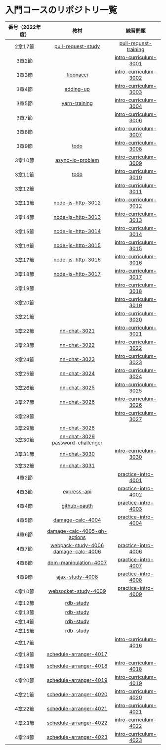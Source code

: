 # 入門コースのリポジトリ一覧

|  番号（2022年度） |  教材  |  練習問題  |
|:---:|:---:|:---:|
|  2章17節 |  [pull-request-study](https://github.com/nnn-training/pull-request-study)  |  [pull-request-training](https://github.com/nnn-training/pull-request-training)  |
|  3章2節  |    |  [intro-curriculum-3001](https://github.com/nnn-training/intro-curriculum-3001)  |
|  3章3節  |  [fibonacci](https://github.com/nnn-training/fibonacci)  |  [intro-curriculum-3002](https://github.com/nnn-training/intro-curriculum-3002)  |
|  3章4節  |  [adding-up](https://github.com/nnn-training/adding-up)  |  [intro-curriculum-3003](https://github.com/nnn-training/intro-curriculum-3003)  |
|  3章5節  |  [yarn-training](https://github.com/nnn-training/yarn-training)  |  [intro-curriculum-3004](https://github.com/nnn-training/intro-curriculum-3004)  |
|  3章7節  |    |  [intro-curriculum-3006](https://github.com/nnn-training/intro-curriculum-3006)  |
|  3章8節  |    |  [intro-curriculum-3007](https://github.com/nnn-training/intro-curriculum-3007)  |
|  3章9節  |  [todo](https://github.com/nnn-training/todo)  |  [intro-curriculum-3008](https://github.com/nnn-training/intro-curriculum-3008)  |
|  3章10節 |  [async-io-problem](https://github.com/nnn-training/async-io-problem)  |  [intro-curriculum-3009](https://github.com/nnn-training/intro-curriculum-3009)  |
|  3章11節 |  [todo](https://github.com/nnn-training/todo)  |  [intro-curriculum-3010](https://github.com/nnn-training/intro-curriculum-3010)  |
|  3章12節  |    |  [intro-curriculum-3011](https://github.com/nnn-training/intro-curriculum-3011)  |
|  3章13節  |  [node-js-http-3012](https://github.com/nnn-training/node-js-http-3012)  |  [intro-curriculum-3012](https://github.com/nnn-training/intro-curriculum-3012)  |
|  3章14節  |  [node-js-http-3013](https://github.com/nnn-training/node-js-http-3013)  |  [intro-curriculum-3013](https://github.com/nnn-training/intro-curriculum-3013)  |
|  3章15節  |  [node-js-http-3014](https://github.com/nnn-training/node-js-http-3014)  |  [intro-curriculum-3014](https://github.com/nnn-training/intro-curriculum-3014)  |
|  3章16節  |  [node-js-http-3015](https://github.com/nnn-training/node-js-http-3015)  |  [intro-curriculum-3015](https://github.com/nnn-training/intro-curriculum-3015)  |
|  3章17節  |  [node-js-http-3016](https://github.com/nnn-training/node-js-http-3016)  |  [intro-curriculum-3016](https://github.com/nnn-training/intro-curriculum-3016)  |
|  3章18節  |  [node-js-http-3017](https://github.com/nnn-training/node-js-http-3017)  |  [intro-curriculum-3017](https://github.com/nnn-training/intro-curriculum-3017)  |
|  3章19節  |    |  [intro-curriculum-3018](https://github.com/nnn-training/intro-curriculum-3018)  |
|  3章20節  |    |  [intro-curriculum-3019](https://github.com/nnn-training/intro-curriculum-3019)  |
|  3章21節  |    |  [intro-curriculum-3020](https://github.com/nnn-training/intro-curriculum-3020)  |
|  3章22節  |  [nn-chat-3021](https://github.com/nnn-training/nn-chat-3021)  |  [intro-curriculum-3021](https://github.com/nnn-training/intro-curriculum-3021)  |
|  3章23節  |  [nn-chat-3022](https://github.com/nnn-training/nn-chat-3022)  |  [intro-curriculum-3022](https://github.com/nnn-training/intro-curriculum-3022)  |
|  3章24節  |  [nn-chat-3023](https://github.com/nnn-training/nn-chat-3023)  |  [intro-curriculum-3023](https://github.com/nnn-training/intro-curriculum-3023)  |
|  3章25節  |  [nn-chat-3024](https://github.com/nnn-training/nn-chat-3024)  |  [intro-curriculum-3024](https://github.com/nnn-training/intro-curriculum-3024)  |
|  3章26節  |  [nn-chat-3025](https://github.com/nnn-training/nn-chat-3025)  |  [intro-curriculum-3025](https://github.com/nnn-training/intro-curriculum-3025)  |
|  3章27節  |  [nn-chat-3026](https://github.com/nnn-training/nn-chat-3026)  |  [intro-curriculum-3026](https://github.com/nnn-training/intro-curriculum-3026)  |
|  3章28節  |    |  [intro-curriculum-3027](https://github.com/nnn-training/intro-curriculum-3027)  |
|  3章29節  |  [nn-chat-3028](https://github.com/nnn-training/nn-chat-3028)  |    |
|  3章30節  |  [nn-chat-3029](https://github.com/nnn-training/nn-chat-3029) <br> [password-challenger](https://github.com/nnn-training/password-challenger) |    |
|  3章31節  |  [nn-chat-3030](https://github.com/nnn-training/nn-chat-3030)  |  [intro-curriculum-3030](https://github.com/nnn-training/intro-curriculum-3030)  |
|  3章32節  |  [nn-chat-3031](https://github.com/nnn-training/nn-chat-3031)  |   |
|  4章2節  |    |  [practice-intro-4001](https://github.com/nnn-training/practice-intro-4001)  |
|  4章3節  |  [express-api](https://github.com/nnn-training/express-api)  |  [practice-intro-4002](https://github.com/nnn-training/practice-intro-4002)  |
|  4章4節  |  [github-oauth](https://github.com/nnn-training/github-oauth)  |  [practice-intro-4003](https://github.com/nnn-training/practice-intro-4003)  |
|  4章5節  |  [damage-calc-4004](https://github.com/nnn-training/damage-calc-4004)  |  [practice-intro-4004](https://github.com/nnn-training/practice-intro-4004)  |
|  4章6節  |  [damage-calc-4005-gh-actions](https://github.com/nnn-training/damage-calc-4005-gh-actions)  |    |
|  4章7節  |  [webpack-study-4006](https://github.com/nnn-training/webpack-study-4006) <br> [damage-calc-4006](https://github.com/nnn-training/damage-calc-4006) |  [practice-intro-4006](https://github.com/nnn-training/practice-intro-4006)  |
|  4章8節  |  [dom-manipulation-4007](https://github.com/nnn-training/dom-manipulation-4007)  |  [practice-intro-4007](https://github.com/nnn-training/practice-intro-4007)  |
|  4章9節  |  [ajax-study-4008](https://github.com/nnn-training/ajax-study-4008)  |  [practice-intro-4008](https://github.com/nnn-training/practice-intro-4008)  |
|  4章10節  |  [websocket-study-4009](https://github.com/nnn-training/websocket-study-4009)  |  [practice-intro-4009](https://github.com/nnn-training/practice-intro-4009)  |
|  4章12節  |  [rdb-study](https://github.com/nnn-training/rdb-study)  |    |
|  4章13節  |  [rdb-study](https://github.com/nnn-training/rdb-study)  |    |
|  4章14節  |  [rdb-study](https://github.com/nnn-training/rdb-study)  |    |
|  4章15節  |  [rdb-study](https://github.com/nnn-training/rdb-study)  |    |
|  4章17節  |    |  [intro-curriculum-4016](https://github.com/nnn-training/intro-curriculum-4016)  |
|  4章18節  |  [schedule-arranger-4017](https://github.com/nnn-training/schedule-arranger-4017)  |    |
|  4章19節  |  [schedule-arranger-4018](https://github.com/nnn-training/schedule-arranger-4018)  |  [intro-curriculum-4018](https://github.com/nnn-training/intro-curriculum-4018)  |
|  4章20節  |  [schedule-arranger-4019](https://github.com/nnn-training/schedule-arranger-4019)  |  [intro-curriculum-4019](https://github.com/nnn-training/intro-curriculum-4019)  |
|  4章21節  |  [schedule-arranger-4020](https://github.com/nnn-training/schedule-arranger-4020)  |  [intro-curriculum-4020](https://github.com/nnn-training/intro-curriculum-4020)  |
|  4章22節  |  [schedule-arranger-4021](https://github.com/nnn-training/schedule-arranger-4021)  |  [intro-curriculum-4021](https://github.com/nnn-training/intro-curriculum-4021)  |
|  4章23節  |  [schedule-arranger-4022](https://github.com/nnn-training/schedule-arranger-4022)  |  [intro-curriculum-4022](https://github.com/nnn-training/intro-curriculum-4022)  |
|  4章24節  |  [schedule-arranger-4023](https://github.com/nnn-training/schedule-arranger-4023)  |  [intro-curriculum-4023](https://github.com/nnn-training/intro-curriculum-4023)  |
